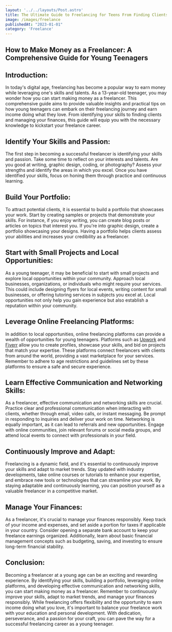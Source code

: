 ```yaml
---
layout: '../../layouts/Post.astro'
title: The Ultimate Guide to Freelancing for Teens From Finding Clients to Getting Paid
image: /images/freelance
publishedAt: "2023-01-01"
category: 'Freelance'
---
```


## How to Make Money as a Freelancer: A Comprehensive Guide for Young Teenagers

## Introduction:
In today's digital age, freelancing has become a popular way to earn money while leveraging one's skills and talents. As a 13-year-old teenager, you may wonder how you can start making money as a freelancer. This comprehensive guide aims to provide valuable insights and practical tips on how young teenagers can embark on their freelancing journey and earn income doing what they love. From identifying your skills to finding clients and managing your finances, this guide will equip you with the necessary knowledge to kickstart your freelance career.

## Identify Your Skills and Passion:
The first step in becoming a successful freelancer is identifying your skills and passion. Take some time to reflect on your interests and talents. Are you good at writing, graphic design, coding, or photography? Assess your strengths and identify the areas in which you excel. Once you have identified your skills, focus on honing them through practice and continuous learning.

## Build Your Portfolio:
To attract potential clients, it is essential to build a portfolio that showcases your work. Start by creating samples or projects that demonstrate your skills. For instance, if you enjoy writing, you can create blog posts or articles on topics that interest you. If you're into graphic design, create a portfolio showcasing your designs. Having a portfolio helps clients assess your abilities and increases your credibility as a freelancer.

## Start with Small Projects and Local Opportunities:
As a young teenager, it may be beneficial to start with small projects and explore local opportunities within your community. Approach local businesses, organizations, or individuals who might require your services. This could include designing flyers for local events, writing content for small businesses, or offering tutoring services in subjects you excel at. Local opportunities not only help you gain experience but also establish a reputation within your community.

## Leverage Online Freelancing Platforms:
In addition to local opportunities, online freelancing platforms can provide a wealth of opportunities for young teenagers. Platforms such as [Upwork](https://www.upwork.com) and [Fiverr](https://www.fiverr.com) allow you to create profiles, showcase your skills, and bid on projects that match your expertise. These platforms connect freelancers with clients from around the world, providing a vast marketplace for your services. Remember to adhere to age restrictions and guidelines set by these platforms to ensure a safe and secure experience.

## Learn Effective Communication and Networking Skills:
As a freelancer, effective communication and networking skills are crucial. Practice clear and professional communication when interacting with clients, whether through email, video calls, or instant messaging. Be prompt in responding to inquiries and deliver your work on time. Networking is equally important, as it can lead to referrals and new opportunities. Engage with online communities, join relevant forums or social media groups, and attend local events to connect with professionals in your field.

## Continuously Improve and Adapt:
Freelancing is a dynamic field, and it's essential to continuously improve your skills and adapt to market trends. Stay updated with industry developments, take online courses or tutorials to enhance your expertise, and embrace new tools or technologies that can streamline your work. By staying adaptable and continuously learning, you can position yourself as a valuable freelancer in a competitive market.

## Manage Your Finances:
As a freelancer, it's crucial to manage your finances responsibly. Keep track of your income and expenses, and set aside a portion for taxes if applicable in your country. Consider opening a separate bank account to keep your freelance earnings organized. Additionally, learn about basic financial management concepts such as budgeting, saving, and investing to ensure long-term financial stability.

## Conclusion:
Becoming a freelancer at a young age can be an exciting and rewarding experience. By identifying your skills, building a portfolio, leveraging online platforms, and developing effective communication and networking skills, you can start making money as a freelancer. Remember to continuously improve your skills, adapt to market trends, and manage your finances responsibly. While freelancing offers flexibility and the opportunity to earn income doing what you love, it's important to balance your freelance work with your education and personal development. With dedication, perseverance, and a passion for your craft, you can pave the way for a successful freelancing career as a young teenager.

